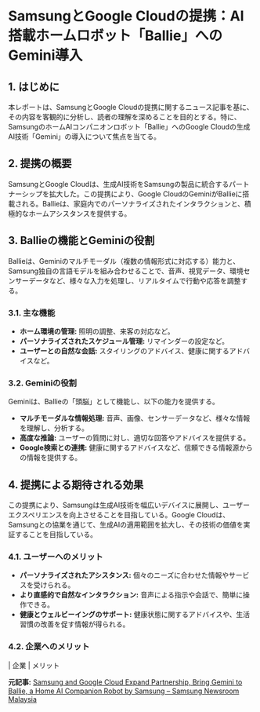 # SamsungとGoogle Cloudの提携：AI搭載ホームロボット「Ballie」へのGemini導入

## 1. はじめに

本レポートは、SamsungとGoogle Cloudの提携に関するニュース記事を基に、その内容を客観的に分析し、読者の理解を深めることを目的とする。特に、SamsungのホームAIコンパニオンロボット「Ballie」へのGoogle Cloudの生成AI技術「Gemini」の導入について焦点を当てる。

## 2. 提携の概要

SamsungとGoogle Cloudは、生成AI技術をSamsungの製品に統合するパートナーシップを拡大した。この提携により、Google CloudのGeminiがBallieに搭載される。Ballieは、家庭内でのパーソナライズされたインタラクションと、積極的なホームアシスタンスを提供する。

## 3. Ballieの機能とGeminiの役割

Ballieは、Geminiのマルチモーダル（複数の情報形式に対応する）能力と、Samsung独自の言語モデルを組み合わせることで、音声、視覚データ、環境センサーデータなど、様々な入力を処理し、リアルタイムで行動や応答を調整する。

### 3.1. 主な機能

* **ホーム環境の管理:** 照明の調整、来客の対応など。
* **パーソナライズされたスケジュール管理:** リマインダーの設定など。
* **ユーザーとの自然な会話:** スタイリングのアドバイス、健康に関するアドバイスなど。

### 3.2. Geminiの役割

Geminiは、Ballieの「頭脳」として機能し、以下の能力を提供する。

* **マルチモーダルな情報処理:** 音声、画像、センサーデータなど、様々な情報を理解し、分析する。
* **高度な推論:** ユーザーの質問に対し、適切な回答やアドバイスを提供する。
* **Google検索との連携:** 健康に関するアドバイスなど、信頼できる情報源からの情報を提供する。

## 4. 提携による期待される効果

この提携により、Samsungは生成AI技術を幅広いデバイスに展開し、ユーザーエクスペリエンスを向上させることを目指している。Google Cloudは、Samsungとの協業を通じて、生成AIの適用範囲を拡大し、その技術の価値を実証することを目指している。

### 4.1. ユーザーへのメリット

* **パーソナライズされたアシスタンス:** 個々のニーズに合わせた情報やサービスを受けられる。
* **より直感的で自然なインタラクション:** 音声による指示や会話で、簡単に操作できる。
* **健康とウェルビーイングのサポート:** 健康状態に関するアドバイスや、生活習慣の改善を促す情報が得られる。

### 4.2. 企業へのメリット

| 企業 | メリット 

**元記事:** [Samsung and Google Cloud Expand Partnership, Bring Gemini to Ballie, a Home AI Companion Robot by Samsung – Samsung Newsroom Malaysia](https://news.samsung.com/my/samsung-and-google-cloud-expand-partnership-bring-gemini-to-ballie-a-home-ai-companion-robot-by-samsung)
